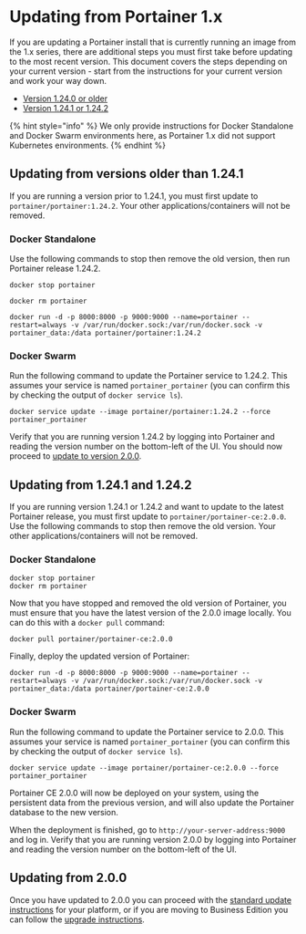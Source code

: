 # Updating from Portainer 1.x

If you are updating a Portainer install that is currently running an image from the 1.x series, there are additional steps you must first take before updating to the most recent version. This document covers the steps depending on your current version - start from the instructions for your current version and work your way down.

* [Version 1.24.0 or older](from-1.x.md#updating-from-versions-older-than-1.24.1)
* [Version 1.24.1 or 1.24.2](from-1.x.md#updating-from-1.24.1-and-1.24.2)

{% hint style="info" %}
We only provide instructions for Docker Standalone and Docker Swarm environments here, as Portainer 1.x did not support Kubernetes environments.
{% endhint %}

## **Updating from versions older than 1.24.1** <a href="#updating-from-versions-older-than-1.24.1" id="updating-from-versions-older-than-1.24.1"></a>

If you are running a version prior to 1.24.1, you must first update to `portainer/portainer:1.24.2`. Your other applications/containers will not be removed.

### Docker Standalone <a href="#docker-standalone" id="docker-standalone"></a>

Use the following commands to stop then remove the old version, then run Portainer release 1.24.2.

```
docker stop portainer

docker rm portainer

docker run -d -p 8000:8000 -p 9000:9000 --name=portainer --restart=always -v /var/run/docker.sock:/var/run/docker.sock -v portainer_data:/data portainer/portainer:1.24.2
```

### Docker Swarm <a href="#docker-swarm" id="docker-swarm"></a>

Run the following command to update the Portainer service to 1.24.2. This assumes your service is named `portainer_portainer` (you can confirm this by checking the output of `docker service ls`).

```
docker service update --image portainer/portainer:1.24.2 --force portainer_portainer
```

Verify that you are running version 1.24.2 by logging into Portainer and reading the version number on the bottom-left of the UI. You should now proceed to [update to version 2.0.0](from-1.x.md#updating-from-1.24.1-and-1.24.2).

## Updating from 1.24.1 and 1.24.2 <a href="#updating-from-1.24.1-and-1.24.2" id="updating-from-1.24.1-and-1.24.2"></a>

If you are running version 1.24.1 or 1.24.2 and want to update to the latest Portainer release, you must first update to `portainer/portainer-ce:2.0.0`. Use the following commands to stop then remove the old version. Your other applications/containers will not be removed.

### Docker Standalone <a href="#docker-standalone-1" id="docker-standalone-1"></a>

```
docker stop portainer
docker rm portainer
```

Now that you have stopped and removed the old version of Portainer, you must ensure that you have the latest version of the 2.0.0 image locally. You can do this with a `docker pull` command:

```
docker pull portainer/portainer-ce:2.0.0
```

Finally, deploy the updated version of Portainer:

```
docker run -d -p 8000:8000 -p 9000:9000 --name=portainer --restart=always -v /var/run/docker.sock:/var/run/docker.sock -v portainer_data:/data portainer/portainer-ce:2.0.0
```

### Docker Swarm <a href="#docker-swarm-1" id="docker-swarm-1"></a>

Run the following command to update the Portainer service to 2.0.0. This assumes your service is named `portainer_portainer` (you can confirm this by checking the output of `docker service ls`).

```
docker service update --image portainer/portainer-ce:2.0.0 --force portainer_portainer
```

Portainer CE 2.0.0 will now be deployed on your system, using the persistent data from the previous version, and will also update the Portainer database to the new version.

When the deployment is finished, go to `http://your-server-address:9000` and log in. Verify that you are running version 2.0.0 by logging into Portainer and reading the version number on the bottom-left of the UI.

## Updating from 2.0.0 <a href="#updating-from-2.0.0" id="updating-from-2.0.0"></a>

Once you have updated to 2.0.0 you can proceed with the [standard update instructions](./) for your platform, or if you are moving to Business Edition you can follow the [upgrade instructions](tobe/).
